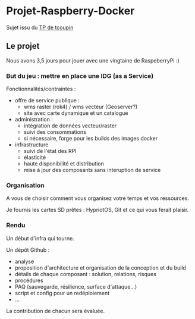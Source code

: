 # Projet-Raspberry-Docker

Sujet issu du [TP de tcoupin](https://github.com/tcoupin/tp_asi_ensg)

## Le projet

Nous avons 3,5 jours pour jouer avec une vingtaine de RaspeberryPi :)

### But du jeu : mettre en place une IDG (as a Service)

Fonctionnalités/contraintes :
- offre de service publique :
  - wms raster (rok4) / wms vecteur (Geoserver?)
  - site avec carte dynamique et un catalogue
- administration :
  - intégration de données vecteur/raster
  - suivi des consommations
  - si nécessaire, forge pour les builds des images docker
- infrastructure
  - suivi de l'état des RPI
  - élasticité
  - haute disponibilité et distribution
  - mise à jour des composants sans interuption de service

### Organisation

A vous de choisir comment vous organisez votre temps et vos ressources.

Je fournis les cartes SD prêtes : HypriotOS, Git et ce qui vous ferait plaisir.

### Rendu

Un début d'infra qui tourne.

Un dépôt Github :

- analyse
- proposition d'architecture et organisation de la conception et du build
- détails de chaque composant : solution, relations, risques
- procédures
- PAQ (sauvegarde, résilience, surface d'attaque...)
- script et config pour un redéploiement
- ...

La contribution de chacun sera évaluée.
